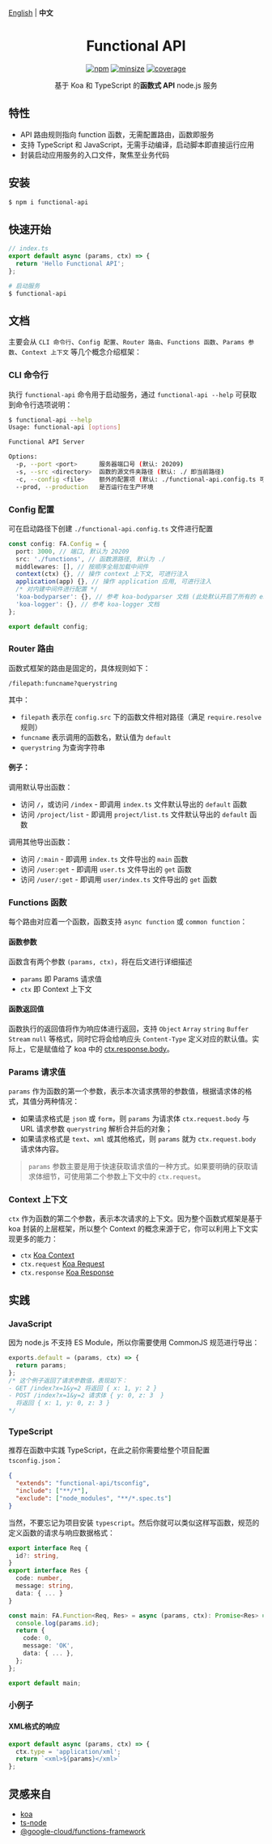 [English](./README.md) | **中文**

<h1 align="center">Functional API</h1>

<p align="center">
  <a href="https://www.npmjs.com/package/functional-api"><img alt="npm" src="https://img.shields.io/npm/v/functional-api.svg?style=flat-square"></a>
  <a href="https://github.com/mcc108/functional-api"><img alt="minsize" src="https://img.shields.io/bundlephobia/min/functional-api?label=functional-api&style=flat-square"></a>
  <a href="https://codecov.io/gh/mcc108/functional-api"><img alt="coverage" src="https://img.shields.io/codecov/c/github/mcc108/functional-api?style=flat-square"></a>
</p>


<p align="center">
  基于 Koa 和 TypeScript 的<strong>函数式 API</strong> node.js 服务</a>
</p>

## 特性

- API 路由规则指向 function 函数，无需配置路由，函数即服务
- 支持 TypeScript 和 JavaScript，无需手动编译，启动脚本即直接运行应用
- 封装启动应用服务的入口文件，聚焦至业务代码

## 安装

```bash
$ npm i functional-api
```

## 快速开始

```js
// index.ts
export default async (params, ctx) => {
  return 'Hello Functional API';
};
```

```bash
# 启动服务
$ functional-api
```

## 文档

主要会从 `CLI 命令行`、`Config 配置`、`Router 路由`、`Functions 函数`、`Params 参数`、`Context 上下文` 等几个概念介绍框架：

### CLI 命令行

执行 `functional-api` 命令用于启动服务，通过 `functional-api --help` 可获取到命令行选项说明：

```bash
$ functional-api --help
Usage: functional-api [options]

Functional API Server

Options:
  -p, --port <port>      服务器端口号 (默认: 20209)
  -s, --src <directory>  函数的源文件夹路径 (默认: ./ 即当前路径)
  -c, --config <file>    额外的配置项 (默认: ./functional-api.config.ts 可不提供)
  --prod, --production   是否运行在生产环境
```

### Config 配置

可在启动路径下创建 `./functional-api.config.ts` 文件进行配置

```ts
const config: FA.Config = {
  port: 3000, // 端口, 默认为 20209
  src: './functions', // 函数源路径, 默认为 ./
  middlewares: [], // 按顺序全局加载中间件
  context(ctx) {}, // 操作 context 上下文, 可进行注入
  application(app) {}, // 操作 application 应用, 可进行注入
  /* 对内建中间件进行配置 */
  'koa-bodyparser': {}, // 参考 koa-bodyparser 文档 (此处默认开启了所有的 enableTypes)
  'koa-logger': {}, // 参考 koa-logger 文档
};

export default config;
```

### Router 路由

函数式框架的路由是固定的，具体规则如下：

```
/filepath:funcname?querystring
```

其中：
- `filepath` 表示在 `config.src` 下的函数文件相对路径（满足 `require.resolve` 规则）
- `funcname` 表示调用的函数名，默认值为 `default`
- `querystring` 为查询字符串

#### 例子：

调用默认导出函数：
- 访问 `/`，或访问 `/index` - 即调用 `index.ts` 文件默认导出的 `default` 函数
- 访问 `/project/list` - 即调用 `project/list.ts` 文件默认导出的 `default` 函数

调用其他导出函数：
- 访问 `/:main` - 即调用 `index.ts` 文件导出的 `main` 函数
- 访问 `/user:get` - 即调用 `user.ts` 文件导出的 `get` 函数
- 访问 `/user/:get` - 即调用 `user/index.ts` 文件导出的 `get` 函数

### Functions 函数

每个路由对应着一个函数，函数支持 `async function` 或 `common function`：

#### 函数参数

函数含有两个参数 `(params, ctx)`，将在后文进行详细描述
- `params` 即 Params 请求值
- `ctx` 即 Context 上下文

#### 函数返回值

函数执行的返回值将作为响应体进行返回，支持 `Object` `Array` `string` `Buffer` `Stream` `null` 等格式，同时它将会给响应头 `Content-Type` 定义对应的默认值。实际上，它是赋值给了 koa 中的 [ctx.response.body](https://koajs.com/#response-body)。

### Params 请求值

`params` 作为函数的第一个参数，表示本次请求携带的参数值，根据请求体的格式，其值分两种情况：

- 如果请求格式是 `json` 或 `form`，则 `params` 为请求体 `ctx.request.body` 与 URL 请求参数 `querystring` 解析合并后的对象；
- 如果请求格式是 `text`、`xml` 或其他格式，则 `params` 就为 `ctx.request.body` 请求体内容。

> `params` 参数主要是用于快速获取请求值的一种方式。如果要明确的获取请求体细节，可使用第二个参数上下文中的 `ctx.request`。

### Context 上下文

`ctx` 作为函数的第二个参数，表示本次请求的上下文。因为整个函数式框架是基于 koa 封装的上层框架，所以整个 Context 的概念来源于它，你可以利用上下文实现更多的能力：

- `ctx` [Koa Context](https://koajs.com/#context)
- `ctx.request` [Koa Request](https://koajs.com/#request)
- `ctx.response` [Koa Response](https://koajs.com/#response)

## 实践

### JavaScript

因为 node.js 不支持 ES Module，所以你需要使用 CommonJS 规范进行导出：

```js
exports.default = (params, ctx) => {
  return params;
};
/* 这个例子返回了请求参数值，表现如下：
- GET /index?x=1&y=2 将返回 { x: 1, y: 2 }
- POST /index?x=1&y=2 请求体 { y: 0, z: 3  }
  将返回 { x: 1, y: 0, z: 3 }
*/
```

### TypeScript

推荐在函数中实践 TypeScript，在此之前你需要给整个项目配置 `tsconfig.json`：

```json
{
  "extends": "functional-api/tsconfig",
  "include": ["**/*"],
  "exclude": ["node_modules", "**/*.spec.ts"]
}
```

当然，不要忘记为项目安装 `typescript`。然后你就可以类似这样写函数，规范的定义函数的请求与响应数据格式：

```ts
export interface Req {
  id?: string,
}
export interface Res {
  code: number,
  message: string,
  data: { ... }
}

const main: FA.Function<Req, Res> = async (params, ctx): Promise<Res> => {
  console.log(params.id);
  return {
    code: 0,
    message: 'OK',
    data: { ... },
  };
};

export default main;
```

### 小例子

#### XML格式的响应

```ts
export default async (params, ctx) => {
  ctx.type = 'application/xml';
  return `<xml>${params}</xml>`
};
```


## 灵感来自

- [koa](https://github.com/koajs/koa)
- [ts-node](https://github.com/TypeStrong/ts-node)
- [@google-cloud/functions-framework](https://github.com/GoogleCloudPlatform/functions-framework-nodejs)
